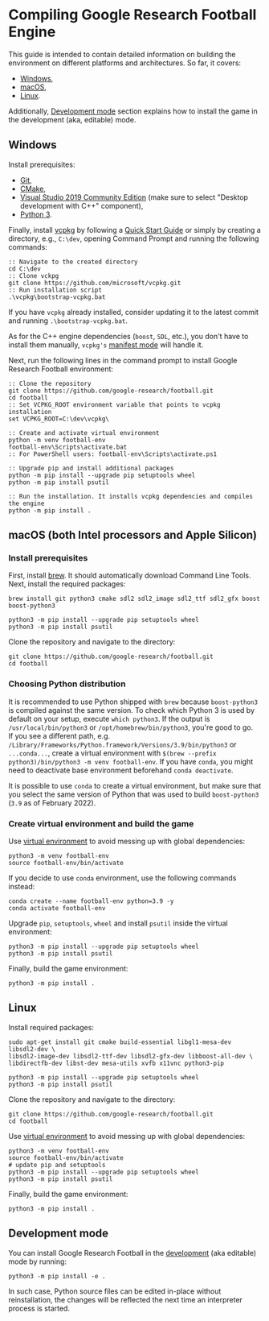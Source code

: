 # Compiling Google Research Football Engine #

This guide is intended to contain detailed information on building the environment
on different platforms and architectures. So far, it covers:
* [Windows](#windows),
* [macOS](#macos),
* [Linux](#linux).

Additionally, [Development mode](#development-mode) section explains how to install the game
in the development (aka, editable) mode.

## Windows
Install prerequisites:
- [Git](https://git-scm.com/download/win),
- [CMake](https://cmake.org/download/),
- [Visual Studio 2019 Community Edition](https://visualstudio.microsoft.com/downloads/) (make sure to
  select "Desktop development with C++" component),
- [Python 3](https://www.python.org/downloads/).

Finally, install [vcpkg](https://github.com/microsoft/vcpkg) by following a
  [Quick Start Guide](https://github.com/microsoft/vcpkg#quick-start-windows) or simply by creating a directory,
  e.g., `C:\dev`, opening Command Prompt and running the following commands:
```commandline
:: Navigate to the created directory
cd C:\dev
:: Clone vckpg
git clone https://github.com/microsoft/vcpkg.git
:: Run installation script
.\vcpkg\bootstrap-vcpkg.bat
```

If you have `vcpkg` already installed, consider updating it to the latest commit and running `.\bootstrap-vcpkg.bat`.

As for the C++ engine dependencies (`boost`, `SDL`, etc.), you don't have to install them manually, `vcpkg's`
[manifest mode](https://github.com/microsoft/vcpkg/blob/master/docs/users/manifests.md) will handle it.

Next, run the following lines in the command prompt to install Google Research Football environment:
```commandline
:: Clone the repository
git clone https://github.com/google-research/football.git
cd football
:: Set VCPKG_ROOT environment variable that points to vcpkg installation
set VCPKG_ROOT=C:\dev\vcpkg\

:: Create and activate virtual environment
python -m venv football-env
football-env\Scripts\activate.bat
:: For PowerShell users: football-env\Scripts\activate.ps1

:: Upgrade pip and install additional packages
python -m pip install --upgrade pip setuptools wheel
python -m pip install psutil

:: Run the installation. It installs vcpkg dependencies and compiles the engine
python -m pip install .
```


## macOS (both Intel processors and Apple Silicon)

### Install prerequisites
First, install [brew](https://brew.sh/). It should automatically download Command Line Tools.
Next, install the required packages:
```shell
brew install git python3 cmake sdl2 sdl2_image sdl2_ttf sdl2_gfx boost boost-python3

python3 -m pip install --upgrade pip setuptools wheel
python3 -m pip install psutil
```
Clone the repository and navigate to the directory:
```shell
git clone https://github.com/google-research/football.git
cd football
```

### Choosing Python distribution
It is recommended to use Python shipped with `brew` because `boost-python3` is compiled against the same version.
To check which Python 3 is used by default on your setup, execute `which python3`. If the output is `/usr/local/bin/python3`
or `/opt/homebrew/bin/python3`, you're good to go.  
If you see a different path, e.g. `/Library/Frameworks/Python.framework/Versions/3.9/bin/python3` or `...conda...`, 
create a virtual environment with `$(brew --prefix python3)/bin/python3 -m venv football-env`. If you have `conda`, 
you might need to deactivate base environment beforehand `conda deactivate`. 

It is possible to use `conda` to create a virtual environment, but make sure that you select the same version of Python 
that was used to build `boost-python3` (`3.9` as of February 2022).

### Create virtual environment and build the game
Use [virtual environment](https://docs.python.org/3/tutorial/venv.html) to avoid messing up with global dependencies:

```shell
python3 -m venv football-env
source football-env/bin/activate
```
If you decide to use `conda` environment, use the following commands instead:

```shell
conda create --name football-env python=3.9 -y
conda activate football-env
```

Upgrade `pip`, `setuptools`, `wheel` and install `psutil` inside the virtual environment:
```shell
python3 -m pip install --upgrade pip setuptools wheel
python3 -m pip install psutil
```

Finally, build the game environment:

```shell
python3 -m pip install .
```


## Linux
Install required packages:

```shell
sudo apt-get install git cmake build-essential libgl1-mesa-dev libsdl2-dev \
libsdl2-image-dev libsdl2-ttf-dev libsdl2-gfx-dev libboost-all-dev \
libdirectfb-dev libst-dev mesa-utils xvfb x11vnc python3-pip

python3 -m pip install --upgrade pip setuptools wheel
python3 -m pip install psutil
```

Clone the repository and navigate to the directory:
```shell
git clone https://github.com/google-research/football.git
cd football
```

Use [virtual environment](https://docs.python.org/3/tutorial/venv.html) to avoid messing up with global dependencies:

```shell
python3 -m venv football-env
source football-env/bin/activate
# update pip and setuptools
python3 -m pip install --upgrade pip setuptools wheel
python3 -m pip install psutil
```

Finally, build the game environment:

```shell
python3 -m pip install .
```

## Development mode

You can install Google Research Football
in the [development](https://packaging.python.org/guides/distributing-packages-using-setuptools/#id66)
(aka editable) mode by running:

```shell
python3 -m pip install -e .
```

In such case, Python source files can be edited in-place without reinstallation,
the changes will be reflected the next time an interpreter process is started.
